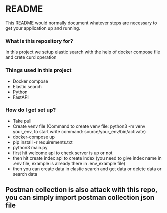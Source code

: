 # README #

This README would normally document whatever steps are necessary to get your application up and running.

### What is this repository for? ###

In this project we setup elastic search with the help of docker compose file and crete curd operation

### Things used in this project ###

  * Docker compose
  * Elastic search
  * Python
  * FastAPI
     

### How do I get set up? ###

  * Take pull
  * Create venv file (Command to create venv file: python3 -m venv your_env, to start write command: source/your_env/bin/activate)
  * docker-compose up
  * pip install -r requirements.txt
  * python3 main.py
  * first hit welcome api to check server is up or not
  * then hit create index api to create index (you need to give index name in .env file, example is already there in .env_example file)
  * then you can create data in elastic search and get data or delete data or search data


## Postman collection is also attack with this repo, you can simply import postman collection json file ##